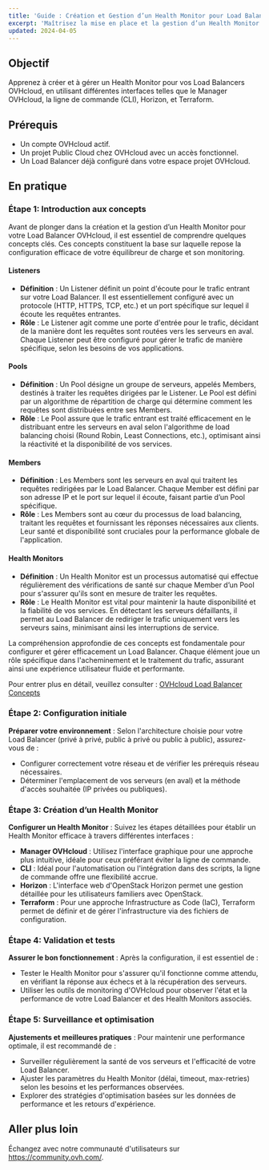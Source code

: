 ```yaml
---
title: 'Guide : Création et Gestion d’un Health Monitor pour Load Balancer OVHcloud'
excerpt: 'Maîtrisez la mise en place et la gestion d’un Health Monitor avec les Load Balancers OVHcloud via Manager, CLI, Horizon et Terraform'
updated: 2024-04-05
---
```


## Objectif

Apprenez à créer et à gérer un Health Monitor pour vos Load Balancers OVHcloud, en utilisant différentes interfaces telles que le Manager OVHcloud, la ligne de commande (CLI), Horizon, et Terraform.

## Prérequis

- Un compte OVHcloud actif.
- Un projet Public Cloud chez OVHcloud avec un accès fonctionnel.
- Un Load Balancer déjà configuré dans votre espace projet OVHcloud.

## En pratique

### Étape 1: Introduction aux concepts

Avant de plonger dans la création et la gestion d’un Health Monitor pour votre Load Balancer OVHcloud, il est essentiel de comprendre quelques concepts clés. Ces concepts constituent la base sur laquelle repose la configuration efficace de votre équilibreur de charge et son monitoring.

#### Listeners

- **Définition** : Un Listener définit un point d'écoute pour le trafic entrant sur votre Load Balancer. Il est essentiellement configuré avec un protocole (HTTP, HTTPS, TCP, etc.) et un port spécifique sur lequel il écoute les requêtes entrantes.
- **Rôle** : Le Listener agit comme une porte d'entrée pour le trafic, décidant de la manière dont les requêtes sont routées vers les serveurs en aval. Chaque Listener peut être configuré pour gérer le trafic de manière spécifique, selon les besoins de vos applications.

#### Pools

- **Définition** : Un Pool désigne un groupe de serveurs, appelés Members, destinés à traiter les requêtes dirigées par le Listener. Le Pool est défini par un algorithme de répartition de charge qui détermine comment les requêtes sont distribuées entre ses Members.
- **Rôle** : Le Pool assure que le trafic entrant est traité efficacement en le distribuant entre les serveurs en aval selon l'algorithme de load balancing choisi (Round Robin, Least Connections, etc.), optimisant ainsi la réactivité et la disponibilité de vos services.

#### Members

- **Définition** : Les Members sont les serveurs en aval qui traitent les requêtes redirigées par le Load Balancer. Chaque Member est défini par son adresse IP et le port sur lequel il écoute, faisant partie d’un Pool spécifique.
- **Rôle** : Les Members sont au cœur du processus de load balancing, traitant les requêtes et fournissant les réponses nécessaires aux clients. Leur santé et disponibilité sont cruciales pour la performance globale de l'application.

#### Health Monitors

- **Définition** : Un Health Monitor est un processus automatisé qui effectue régulièrement des vérifications de santé sur chaque Member d’un Pool pour s'assurer qu'ils sont en mesure de traiter les requêtes.
- **Rôle** : Le Health Monitor est vital pour maintenir la haute disponibilité et la fiabilité de vos services. En détectant les serveurs défaillants, il permet au Load Balancer de rediriger le trafic uniquement vers les serveurs sains, minimisant ainsi les interruptions de service.

La compréhension approfondie de ces concepts est fondamentale pour configurer et gérer efficacement un Load Balancer. Chaque élément joue un rôle spécifique dans l'acheminement et le traitement du trafic, assurant ainsi une expérience utilisateur fluide et performante.

Pour entrer plus en détail, veuillez consulter : [OVHcloud Load Balancer Concepts](https://help.ovhcloud.com/csm/en-gb-public-cloud-network-load-balancer-concepts?id=kb_article_view&sysparm_article=KB0059283)


### Étape 2: Configuration initiale

**Préparer votre environnement** : Selon l'architecture choisie pour votre Load Balancer (privé à privé, public à privé ou public à public), assurez-vous de :

- Configurer correctement votre réseau et de vérifier les prérequis réseau nécessaires.
- Déterminer l'emplacement de vos serveurs (en aval) et la méthode d'accès souhaitée (IP privées ou publiques).

### Étape 3: Création d’un Health Monitor

**Configurer un Health Monitor** : Suivez les étapes détaillées pour établir un Health Monitor efficace à travers différentes interfaces :

- **Manager OVHcloud** : Utilisez l'interface graphique pour une approche plus intuitive, idéale pour ceux préférant éviter la ligne de commande.
- **CLI** : Idéal pour l'automatisation ou l'intégration dans des scripts, la ligne de commande offre une flexibilité accrue.
- **Horizon** : L'interface web d'OpenStack Horizon permet une gestion détaillée pour les utilisateurs familiers avec OpenStack.
- **Terraform** : Pour une approche Infrastructure as Code (IaC), Terraform permet de définir et de gérer l'infrastructure via des fichiers de configuration.

### Étape 4: Validation et tests

**Assurer le bon fonctionnement** : Après la configuration, il est essentiel de :

- Tester le Health Monitor pour s'assurer qu'il fonctionne comme attendu, en vérifiant la réponse aux échecs et à la récupération des serveurs.
- Utiliser les outils de monitoring d'OVHcloud pour observer l'état et la performance de votre Load Balancer et des Health Monitors associés.

### Étape 5: Surveillance et optimisation

**Ajustements et meilleures pratiques** : Pour maintenir une performance optimale, il est recommandé de :

- Surveiller régulièrement la santé de vos serveurs et l'efficacité de votre Load Balancer.
- Ajuster les paramètres du Health Monitor (délai, timeout, max-retries) selon les besoins et les performances observées.
- Explorer des stratégies d'optimisation basées sur les données de performance et les retours d'expérience.

## Aller plus loin

Échangez avec notre communauté d'utilisateurs sur <https://community.ovh.com/>.
